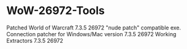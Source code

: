 # WoW-26972-Tools

Patched World of Warcraft 7.3.5 26972 "nude patch" compatible exe.
Connection patcher for Windows/Mac version 7.3.5 26972
Working Extractors 7.3.5 26972
